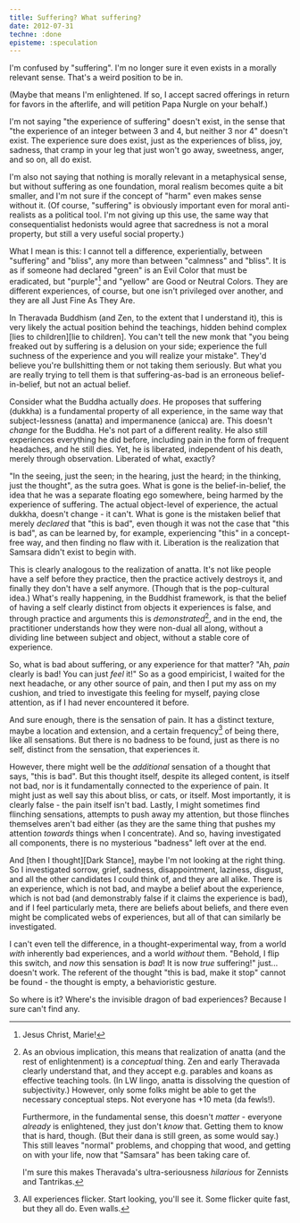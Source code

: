 ```yaml
---
title: Suffering? What suffering?
date: 2012-07-31
techne: :done
episteme: :speculation
---
```


I'm confused by "suffering". I'm no longer sure it even exists in a morally relevant sense. That's a weird position to be in.

(Maybe that means I'm enlightened. If so, I accept sacred offerings in return for favors in the afterlife, and will petition Papa Nurgle on your behalf.)

I'm not saying "the experience of suffering" doesn't exist, in the sense that "the experience of an integer between 3 and 4, but neither 3 nor 4" doesn't exist. The experience sure does exist, just as the experiences of bliss, joy, sadness, that cramp in your leg that just won't go away, sweetness, anger, and so on, all do exist.

I'm also not saying that nothing is morally relevant in a metaphysical sense, but without suffering as one foundation, moral realism becomes quite a bit smaller, and I'm not sure if the concept of "harm" even makes sense without it. (Of course, "suffering" is obviously important even for moral anti-realists as a political tool. I'm not giving up this use, the same way that consequentialist hedonists would agree that sacredness is not a moral property, but still a very useful social property.)

What I mean is this: I cannot tell a difference, experientially, between "suffering" and "bliss", any more than between "calmness" and "bliss". It is as if someone had declared "green" is an Evil Color that must be eradicated, but "purple"[^jcm] and "yellow" are Good or Neutral Colors. They are different experiences, of course, but one isn't privileged over another, and they are all Just Fine As They Are.

[^jcm]: Jesus Christ, Marie!

In Theravada Buddhism (and Zen, to the extent that I understand it), this is very likely the actual position behind the teachings, hidden behind complex [lies to children][lie to children]. You can't tell the new monk that "you being freaked out by suffering is a delusion on your side; experience the full suchness of the experience and you will realize your mistake". They'd believe you're bullshitting them or not taking them seriously. But what you are really trying to tell them is that suffering-as-bad is an erroneous belief-in-belief, but not an actual belief.

Consider what the Buddha actually *does*. He proposes that suffering (dukkha) is a fundamental property of all experience, in the same way that subject-lessness (anatta) and impermanence (anicca) are. This doesn't *change* for the Buddha. He's not part of a different reality. He also still experiences everything he did before, including pain in the form of frequent headaches, and he still dies. Yet, he is liberated, independent of his death, merely through observation. Liberated of what, exactly?

"In the seeing, just the seen; in the hearing, just the heard; in the thinking, just the thought", as the sutra goes. What is gone is the belief-in-belief, the idea that he was a separate floating ego somewhere, being harmed by the experience of suffering. The actual object-level of experience, the actual dukkha, doesn't change - it can't. What is gone is the mistaken belief that merely *declared* that "this is bad", even though it was not the case that "this is bad", as can be learned by, for example, experiencing "this" in a concept-free way, and then finding no flaw with it. Liberation is the realization that Samsara didn't exist to begin with.

This is clearly analogous to the realization of anatta. It's not like people have a self before they practice, then the practice actively destroys it, and finally they don't have a self anymore. (Though that is the pop-cultural idea.) What's really happening, in the Buddhist framework, is that the belief of having a self clearly distinct from objects it experiences is false, and through practice and arguments this is *demonstrated*[^demo], and in the end, the practitioner understands how they were non-dual all along, without a dividing line between subject and object, without a stable core of experience.

[^demo]:
    As an obvious implication, this means that realization of anatta (and the rest of enlightenment) is a *conceptual* thing. Zen and early Theravada clearly understand that, and they accept e.g. parables and koans as effective teaching tools. (In LW lingo, anatta is dissolving the question of subjectivity.) However, only some folks might be able to get the necessary conceptual steps. Not everyone has +10 meta (da fewls!).

    Furthermore, in the fundamental sense, this doesn't *matter* - everyone *already* is enlightened, they just don't *know* that. Getting them to know that is hard, though. (But their dana is still green, as some would say.) This still leaves "normal" problems, and chopping that wood, and getting on with your life, now that "Samsara" has been taking care of.

    I'm sure this makes Theravada's ultra-seriousness *hilarious* for Zennists and Tantrikas.

So, what is bad about suffering, or any experience for that matter? "Ah, *pain* clearly is bad! You can just *feel* it!" So as a good empiricist, I waited for the next headache, or any other source of pain, and then I put my ass on my cushion, and tried to investigate this feeling for myself, paying close attention, as if I had never encountered it before.

And sure enough, there is the sensation of pain. It has a distinct texture, maybe a location and extension, and a certain frequency[^frequency] of being there, like all sensations. But there is no badness to be found, just as there is no self, distinct from the sensation, that experiences it. 

[^frequency]: All experiences flicker. Start looking, you'll see it. Some flicker quite fast, but they all do. Even walls.

However, there might well be the *additional* sensation of a thought that says, "this is bad". But this thought itself, despite its alleged content, is itself not bad, nor is it fundamentally connected to the experience of pain. It might just as well say this about bliss, or cats, or itself. Most importantly, it is clearly false - the pain itself isn't bad. Lastly, I might sometimes find flinching sensations, attempts to push away my attention, but those flinches themselves aren't bad either (as they are the same thing that pushes my attention *towards* things when I concentrate). And so, having investigated all components, there is no mysterious "badness" left over at the end. 

And [then I thought][Dark Stance], maybe I'm not looking at the right thing. So I investigated sorrow, grief, sadness, disappointment, laziness, disgust, and all the other candidates I could think of, and they are all alike. There is an experience, which is not bad, and maybe a belief about the experience, which is not bad (and demonstrably false if it claims the experience is bad), and if I feel particularly meta, there are beliefs about beliefs, and there even might be complicated webs of experiences, but all of that can similarly be investigated.

I can't even tell the difference, in a thought-experimental way, from a world *with* inherently bad experiences, and a world *without* them. "Behold, I flip this switch, and *now* this sensation is *bad*! It is now *true* suffering!" just... doesn't work. The referent of the thought "this is bad, make it stop" cannot be found - the thought is empty, a behavioristic gesture.

So where is it? Where's the invisible dragon of bad experiences? Because I sure can't find any.
